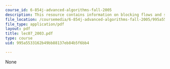 ```yaml
---
course_id: 6-854j-advanced-algorithms-fall-2005
description: This resource contains information on blocking flows and scaling algorithms.
file_location: /coursemedia/6-854j-advanced-algorithms-fall-2005/995a5533162b49bb88137eb84b5f6bb4_lec07_2003.pdf
file_type: application/pdf
layout: pdf
title: lec07_2003.pdf
type: course
uid: 995a5533162b49bb88137eb84b5f6bb4

---
```

None